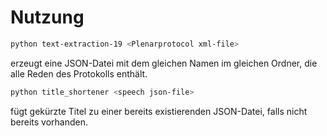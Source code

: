 # Nutzung
``` sh
python text-extraction-19 <Plenarprotocol xml-file>
```
erzeugt eine JSON-Datei mit dem gleichen Namen im gleichen Ordner, die alle Reden des Protokolls enthält.
``` sh
python title_shortener <speech json-file>
```
fügt gekürzte Titel zu einer bereits existierenden JSON-Datei, falls nicht bereits vorhanden.
